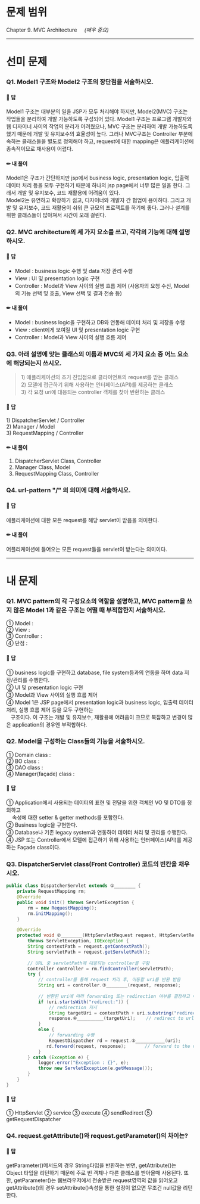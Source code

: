 # 문제 범위
Chapter 9. MVC Architecture  &nbsp;&nbsp;&nbsp; *(매우 중요)*  
  
<hr>
  
# 선미 문제
### Q1. Model1 구조와 Model2 구조의 장단점을 서술하시오.
    
#### 📄 답
Model1 구조는 대부분의 일을 JSP가 모두 처리해야 하지만, Model2(MVC) 구조는 작업들을 분리하여 개발 가능하도록 구성되어 있다. Model1 구조는 프로그램 개발자와 웹 디자이너 사이의 작업의 분리가 어려웠으나, MVC 구조는 분리하여 개발 가능하도록 했기 때문에 개발 및 유지보수의 효율성이 높다. 그러나 MVC구조는 Controller 부분에 속하는 클래스들을 별도로 정의해야 하고, request에 대한 mapping은 애플리케이션에 종속적이므로 재사용이 어렵다.
  
#### ✏ 내 풀이  
Model1은 구조가 간단하지만 jsp에서 business logic, presentation logic, 입출력 데이터 처리 등을 모두 구현하기 때문에 하나의 jsp page에서 너무 많은 일을 한다. 그래서 개발 및 유지보수, 코드 재활용에 어려움이 있다.  
Model2는 유연하고 확장하기 쉽고, 디자이너와 개발자 간 협업이 용이하다. 그리고 개발 및 유지보수, 코드 재활용이 쉬워 큰 규모의 프로젝트를 하기에 좋다. 그러나 설계를 위한 클래스들이 많아져서 시간이 오래 걸린다.  
  
### Q2. MVC architecture의 세 가지 요소를 쓰고, 각각의 기능에 대해 설명하시오.  
  
  
#### 📄 답
- Model : business logic 수행 및 data 저장 관리 수행
- View : UI 및 presentation logic 구현
- Controller : Model과 View 사이의 실행 흐름 제어 (사용자의 요청 수신, Model의 기능 선택 및 호출, View 선택 및 결과 전송 등)
   
#### ✏ 내 풀이 
- Model : business logic을 구현하고 DB와 연동해 데이터 처리 및 저장을 수행
- View : client에게 보여질 UI 및 presentation logic 구현
- Controller : Model과 View 사이의 실행 흐름 제어
  
### Q3. 아래 설명에 맞는 클래스의 이름과 MVC의 세 가지 요소 중 어느 요소에 해당되는지 쓰시오.  
> 1\) 애플리케이션의 초기 진입점으로 클라이언트의 request를 받는 클래스  
> 2\) 모델에 접근하기 위해 사용하는 인터페이스(API)를 제공하는 클래스  
> 3\) 각 요청 uri에 대응되는 controller 객체를 찾아 반환하는 클래스   
    
#### 📄 답
1\) DispatcherServlet / Controller  
2\) Manager / Model  
3\) RequestMapping / Controller  
  
#### ✏ 내 풀이 
1) DispatcherServlet Class, Controller
2) Manager Class, Model
3) RequestMapping Class, Controller
  
### Q4. url-pattern "/" 의 의미에 대해 서술하시오.
   
  
#### 📄 답
애플리케이션에 대한 모든 request를 해당 servlet이 받음을 의미한다.
  
#### ✏ 내 풀이 
어플리케이션에 들어오는 모든 request들을 servlet이 받는다는 의미이다.
  
<hr>
  
# 내 문제
### Q1. MVC pattern의 각 구성요소의 역할을 설명하고, MVC pattern을 쓰지 않은 Model 1과 같은 구조는 어떨 때 부적합한지 서술하시오.
① Model :  
② View :    
③ Controller :  
④ 단점 :  
    
#### 📄 답 
① business logic를 구현하고 database, file system등과의 연동을 하며 data 저장/관리를 수행한다.  
② UI 및 presentation logic 구현  
③ Model과 View 사이의 실행 흐름 제어   
④ Model 1은 JSP page에서 presentation logic과 business logic, 입출력 데이터 처리, 실행 흐름 제어 등을 모두 구현하는  
 &nbsp;&nbsp;&nbsp;구조이다. 이 구조는 개발 및 유지보수, 재활용에 어려움이 크므로 복잡하고 변경이 많은 application의 경우엔 부적합하다.


### Q2. Model을 구성하는 Class들의 기능을 서술하시오.
① Domain class :  
② BO class :  
③ DAO class :  
④ Manager(façade) class :  
   
#### 📄 답 
① Application에서 사용되는 데이터의 표현 및 전달을 위한 객체인 VO 및 DTO를 정의하고   
&nbsp; &nbsp; 속성에 대한 setter & getter methods를 포함한다.  
② Business logic을 구현한다.  
③ Database나 기존 legacy system과 연동하여 데이터 처리 및 관리를 수행한다.  
④ JSP 또는 Controller에서 모델에 접근하기 위해 사용하는 인터페이스(API)를 제공하는 Façade class이다.  
  
  
### Q3. DispatcherServlet class(Front Controller) 코드의 빈칸을 채우시오.
```java
public class DispatcherServlet extends ①________ {
    private RequestMapping rm;
    @Override
    public void init() throws ServletException {
        rm = new RequestMapping();
        rm.initMapping();
    }

    @Override
    protected void ②________(HttpServletRequest request, HttpServletResponse response) 
    	throws ServletException, IOException {
    	String contextPath = request.getContextPath();
    	String servletPath = request.getServletPath();
    	
    	// URL 중 servletPath에 대응되는 controller를 구함
        Controller controller = rm.findController(servletPath);
        try {
        	// controller를 통해 request 처리 후, 이동할 uri를 반환 받음
            String uri = controller.③________(request, response);
            
 			// 반환된 uri에 따라 forwarding 또는 redirection 여부를 결정하고 이동 
            if (uri.startsWith("redirect:")) {	
            	// redirection 지시
            	String targetUri = contextPath + uri.substring("redirect:".length());
            	response.④__________(targetUri);	// redirect to url            
            }
            else {
            	// forwarding 수행
            	RequestDispatcher rd = request.⑤___________(uri);
               rd.forward(request, response);		// forward to the view page
            }                   
        } catch (Exception e) {
            logger.error("Exception : {}", e);
            throw new ServletException(e.getMessage());
        }
    }
}
```
  
#### 📄 답
① HttpServlet
② service
③ execute
④ sendRedirect
⑤ getRequestDispatcher


### Q4. request.getAttribute()와 request.getParameter()의 차이는?
   
#### 📄 답
getParameter()메서드의 경우 String타입을 반환하는 반면, getAttribute()는 Object 타입을 리턴하기 때문에 주로 빈 객체나 다른 클래스를 받아올때 사용된다. 또한, getParameter()는 웹브라우저에서 전송받은 request영역의 값을 읽어오고 getAttribute()의 경우 setAttribute()속성을 통한 설정이 없으면 무조건 null값을 리턴한다.  
  

